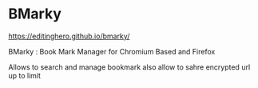 # BMarky

https://editinghero.github.io/bmarky/

BMarky : Book Mark Manager for Chromium Based and Firefox


Allows to search and manage bookmark 
also allow to sahre encrypted url up to limit 
